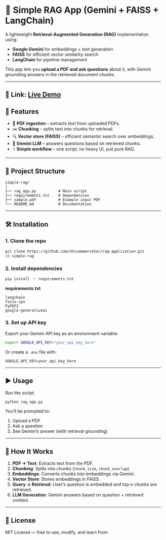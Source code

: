 # 📘 Simple RAG App (Gemini + FAISS + LangChain)

A lightweight **Retrieval-Augmented Generation (RAG)** implementation using:

* **Google Gemini** for embeddings + text generation
* **FAISS** for efficient vector similarity search
* **LangChain** for pipeline management

This app lets you **upload a PDF and ask questions** about it, with Gemini grounding answers in the retrieved document chunks.

---

## 🔗 Link: [Live Demo](https://simple-rag.streamlit.app/)

## 🚀 Features

* 📑 **PDF ingestion** – extracts text from uploaded PDFs.
* ✂️ **Chunking** – splits text into chunks for retrieval.
* 🔍 **Vector store (FAISS)** – efficient semantic search over embeddings.
* 🤖 **Gemini LLM** – answers questions based on retrieved chunks.
* ⚡ **Simple workflow** – one script, no heavy UI, just pure RAG.

---

## 📂 Project Structure

```
simple-rag/
│
├── rag_app.py          # Main script
├── requirements.txt    # Dependencies
├── sample.pdf          # Example input PDF
└── README.md           # Documentation
```

---

## 🛠️ Installation

### 1. Clone the repo

```bash
git clone https://github.com/shivamamrutkar/rag-application.git
cd simple-rag
```

### 2. Install dependencies

```bash
pip install -r requirements.txt
```

**requirements.txt**

```
langchain
faiss-cpu
PyPDF2
google-generativeai
```

### 3. Set up API key

Export your Gemini API key as an environment variable:

```bash
export GOOGLE_API_KEY="your_api_key_here"
```

Or create a `.env` file with:

```
GOOGLE_API_KEY=your_api_key_here
```

---

## ▶️ Usage

Run the script:

```bash
python rag_app.py
```

You’ll be prompted to:

1. Upload a PDF
2. Ask a question
3. See Gemini’s answer (with retrieval grounding)

---

## 🧩 How It Works

1. **PDF → Text**: Extracts text from the PDF.
2. **Chunking**: Splits into chunks (`chunk_size`, `chunk_overlap`).
3. **Embeddings**: Converts chunks into embeddings via Gemini.
4. **Vector Store**: Stores embeddings in FAISS.
5. **Query → Retrieval**: User’s question is embedded and top-`k` chunks are retrieved.
6. **LLM Generation**: Gemini answers based on question + retrieved context.

---

## 📜 License

MIT License — free to use, modify, and learn from.
